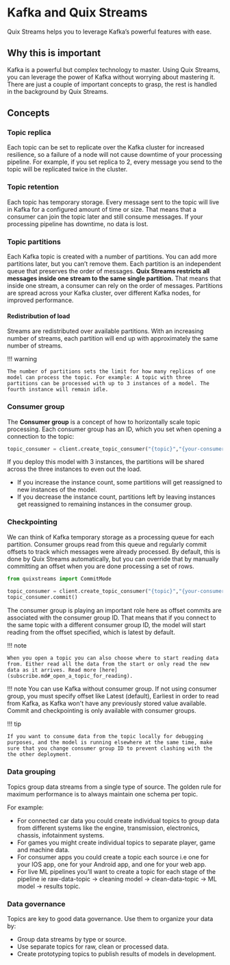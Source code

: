 # Kafka and Quix Streams

Quix Streams helps you to leverage Kafka’s powerful features with ease.

## Why this is important

Kafka is a powerful but complex technology to master. Using Quix Streams, you can leverage the power of Kafka without worrying about mastering it. There are just a couple of important concepts to grasp, the rest is handled in the background by Quix Streams.

## Concepts

### Topic replica

Each topic can be set to replicate over the Kafka cluster for increased resilience, so a failure of a node will not cause downtime of your processing pipeline. For example, if you set replica to 2, every message you send to the topic will be replicated twice in the cluster.

### Topic retention

Each topic has temporary storage. Every message sent to the topic will live in Kafka for a configured amount of time or size. That means that a consumer can join the topic later and still consume messages. If your processing pipeline has downtime, no data is lost.

### Topic partitions

Each Kafka topic is created with a number of partitions. You can add more partitions later, but you can’t remove them. Each partition is an independent queue that preserves the order of messages. **Quix Streams restricts all messages inside one stream to the same single partition.** That means that inside one stream, a consumer can rely on the order of messages. Partitions are spread across your Kafka cluster, over different Kafka nodes, for improved performance.

#### Redistribution of load

Streams are redistributed over available partitions. With an increasing number of streams, each partition will end up with approximately the same number of streams.

!!! warning

	The number of partitions sets the limit for how many replicas of one model can process the topic. For example: A topic with three partitions can be processed with up to 3 instances of a model. The fourth instance will remain idle.

### Consumer group

The **Consumer group** is a concept of how to horizontally scale topic processing. Each consumer group has an ID, which you set when opening a connection to the topic:

``` python
topic_consumer = client.create_topic_consumer("{topic}","{your-consumer-group-id}")
```

If you deploy this model with 3 instances, the partitions will be shared across the three instances to even out the load.

  - If you increase the instance count, some partitions will get reassigned to new instances of the model.
  - If you decrease the instance count, partitions left by leaving instances get reassigned to remaining instances in the consumer group.

### Checkpointing

We can think of Kafka temporary storage as a processing queue for each partition. Consumer groups read from this queue and regularly commit offsets to track which messages were already processed. By default, this is done by Quix Streams automatically, but you can override that by manually committing an offset when you are done processing a set of rows.

``` python
from quixstreams import CommitMode

topic_consumer = client.create_topic_consumer("{topic}","{your-consumer-group-id}", commit_settings=CommitMode.Manual)
topic_consumer.commit()
```

The consumer group is playing an important role here as offset commits are associated with the consumer group ID. That means that if you connect to the same topic with a different consumer group ID, the model will start reading from the offset specified, which is latest by default.

!!! note

	When you open a topic you can also choose where to start reading data from. Either read all the data from the start or only read the new data as it arrives. Read more [here](subscribe.md#_open_a_topic_for_reading).

!!! note
  You can use Kafka without consumer group. If not using consumer group, you must specify offset like Latest (default), Earliest in order to read from Kafka, as Kafka won't have any previously stored value available. Commit and checkpointing is only available with consumer groups.

!!! tip

	If you want to consume data from the topic locally for debugging purposes, and the model is running elsewhere at the same time, make sure that you change consumer group ID to prevent clashing with the the other deployment.

### Data grouping

Topics group data streams from a single type of source. The golden rule for maximum performance is to always maintain one schema per topic.

For example:

  - For connected car data you could create individual topics to group data from different systems like the engine, transmission, electronics, chassis, infotainment systems.
  - For games you might create individual topics to separate player, game and machine data.
  - For consumer apps you could create a topic each source i.e one for your IOS app, one for your Android app, and one for your web app.
  - For live ML pipelines you’ll want to create a topic for each stage of the pipeline ie raw-data-topic → cleaning model → clean-data-topic → ML model → results topic.

### Data governance

Topics are key to good data governance. Use them to organize your data by:

  - Group data streams by type or source.
  - Use separate topics for raw, clean or processed data.
  - Create prototyping topics to publish results of models in development.
